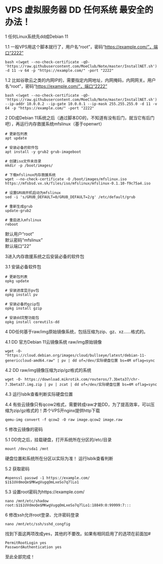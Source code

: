 # VPS 虚拟服务器 DD 任何系统 最安全的办法！

1 任何Linux系统先dd成Debian 11

1.1 一般VPS用这个脚本就行了，用户名“root”，密码“https://example.com/”，端口“2222”

```
bash <(wget --no-check-certificate -qO- 'https://raw.githubusercontent.com/MoeClub/Note/master/InstallNET.sh') -d 11 -v 64 -p "https://example.com/" -port "2222"
```

1.2 比如谷歌云之类的内网IP的，需要指定内网地址，内网掩码，内网网关。用户名“root”，密码“https://example.com/”，端口“2222”

```
bash <(wget --no-check-certificate -qO- 'https://raw.githubusercontent.com/MoeClub/Note/master/InstallNET.sh') --ip-addr 10.0.0.2 --ip-gate 10.0.0.1 --ip-mask 255.255.255.0 -d 11 -v 64 -p "https://example.com/" -port "2222"
```

2 DD成Debian 11系统之后（通过脚本DD的，不知道有没有后门，就当它有后门吧），再运行内存救援系统mfslinux（基于openwrt）
```
# 更新包列表
apt update

# 安装必备的软件包
apt install -y grub2 grub-imageboot

# 创建iso文件夹目录
mkdir -p /boot/images/

# 下载mfslinux内存救援系统
wget --no-check-certificate -O /boot/images/mfslinux.iso https://mfsbsd.vx.sk/files/iso/mfslinux/mfslinux-0.1.10-f9c75a4.iso

# 设置GRUB开机启动为mfslinux
sed -i 's/GRUB_DEFAULT=0/GRUB_DEFAULT=2/g' /etc/default/grub

# 重新生成grub
update-grub2

# 重启进入mfslinux
reboot
```
默认用户“root”  
默认密码“mfslinux”  
默认端口“22”  

3进入内存救援系统之后安装必备的软件包

3.1 安装必备软件包

```
# 更新包列表
opkg update

# 安装进度显示pv包
opkg install pv

# 安装必备的gzip包
opkg install gzip

# 安装dd完整功能包
opkg install coreutils-dd
```

4 DD任何基于raw/img原始镜像系统，包括压缩为zip、gz、xz……格式的。

4.1 DD 官方Debian 11云镜像系统 raw/img原始镜像

```
wget -O- "https://cloud.debian.org/images/cloud/bullseye/latest/debian-11-genericcloud-amd64.raw" | pv | dd of=/dev/实际硬盘位置 bs=4M oflag=sync
```

4.2 DD raw/img镜像压缩为zip/gz格式的系统

```
wget -O- https://download.mikrotik.com/routeros/7.3beta37/chr-7.3beta37.img.zip | pv | zcat | dd of=/dev/实际硬盘位置 bs=4M oflag=sync
```

4.3 运行lsblk查看判断实际硬盘位置  

4.4 有些云镜像只有qcow2格式，需要转成raw才能DD，为了提高效率，可以压缩为zip/gz格式的！弄个VPS开nginx提供http下载  

```
qemu-img convert -f qcow2 -O raw image.qcow2 image.raw
```

5 修改云镜像的密码

5.1 DD完之后，挂载硬盘，打开系统所在分区的/etc/目录

```
mount /dev/sda1 /mnt
```

硬盘位置和系统所在分区以实际为准！
运行lsblk查看判断

5.2 获取密码

```
#openssl passwd -1 https://example.com/
$1$1UVdmoQe$MKwgVugqOmLxeSo7q7lLo1
```

5.3 设置root密码为https://example.com/

```
nano /mnt/etc/shadow
root:$1$1UVdmoQe$MKwgVugqOmLxeSo7q7lLo1:18849:0:99999:7:::
```

6 修改ssh允许root登录、允许密码登录

```
nano /mnt/etc/ssh/sshd_congfig
```

找到下面这两项改成yes，其他的不要改。如果有相同启用了的选项在前面加#

```
PermitRootLogin yes
PasswordAuthentication yes
```

至此全部完成！
